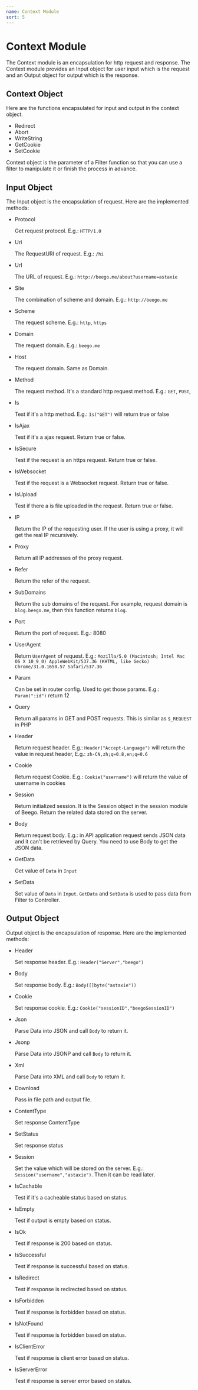 ```yaml
---
name: Context Module
sort: 5
---
```


# Context Module

The Context module is an encapsulation for http request and response. The Context module provides an Input object for user input which is the request and an Output object for output which is the response.

## Context Object

Here are the functions encapsulated for input and output in the context object.
- Redirect
- Abort
- WriteString
- GetCookie
- SetCookie

Context object is the parameter of a Filter function so that you can use a filter to manipulate it or finish the process in advance.

## Input Object

The Input object is the encapsulation of request. Here are the implemented methods:

- Protocol

  Get request protocol. E.g.: `HTTP/1.0`
	
- Uri

  The RequestURI of request. E.g.: `/hi`
	
- Url

  The URL of request. E.g.: `http://beego.me/about?username=astaxie`
	
- Site

  The combination of scheme and domain. E.g.: `http://beego.me`

- Scheme
  
  The request scheme. E.g.: `http`, `https`
	
- Domain

  The request domain. E.g.: `beego.me`
	
- Host

  The request domain. Same as Domain.
	
- Method

  The request method. It's a standard http request method. E.g.: `GET`, `POST`,
	
- Is

  Test if it's a http method. E.g.: `Is("GET")` will return true or false
	
- IsAjax

  Test if it's a ajax request. Return true or false.
	
- IsSecure

  Test if the request is an https request. Return true or false.
	
- IsWebsocket

  Test if the request is a Websocket request. Return true or false.
	
- IsUpload

  Test if there a is file uploaded in the request. Return true or false.
	
- IP

  Return the IP of the requesting user. If the user is using a proxy, it will get the real IP recursively.
	
- Proxy

  Return all IP addresses of the proxy request.
	
- Refer

  Return the refer of the request.
	
- SubDomains

  Return the sub domains of the request. For example, request domain is `blog.beego.me`, then this function returns `blog`.
	
- Port

  Return the port of request. E.g.: 8080
	
- UserAgent

  Return `UserAgent` of request. E.g.: `Mozilla/5.0 (Macintosh; Intel Mac OS X 10_9_0) AppleWebKit/537.36 (KHTML, like Gecko) Chrome/31.0.1650.57 Safari/537.36`

- Param
  
  Can be set in router config. Used to get those params. E.g.: `Param(":id")` return 12
	
- Query

  Return all params in GET and POST requests. This is similar as `$_REQUEST` in PHP
	
- Header

  Return request header. E.g.: `Header("Accept-Language")` will return the value in request header, E.g.: `zh-CN,zh;q=0.8,en;q=0.6`
	
- Cookie

  Return request Cookie. E.g.: `Cookie("username")` will return the value of username in cookies
	
- Session

  Return initialized session. It is the Session object in the session module of Beego. Return the related data stored on the server.
	
- Body
  
  Return request body. E.g.: in API application request sends JSON data and it can't be retrieved by Query. You need to use Body to get the JSON data.
	
- GetData

  Get value of `Data` in `Input`
	
- SetData			

  Set value of `Data` in `Input`. `GetData` and `SetData` is used to pass data from Filter to Controller.
	
## Output Object

Output object is the encapsulation of response. Here are the implemented methods:

- Header

  Set response header. E.g.: `Header("Server","beego")`
	
- Body

  Set response body. E.g.: `Body([]byte("astaxie"))`

- Cookie

  Set response cookie. E.g.: `Cookie("sessionID","beegoSessionID")`
	
- Json

  Parse Data into JSON and call `Body` to return it.
	
- Jsonp

  Parse Data into JSONP and call `Body` to return it.
	
- Xml

  Parse Data into XML and call `Body` to return it.
	
- Download

  Pass in file path and output file.
	
- ContentType

  Set response ContentType
	
- SetStatus

  Set response status
	
- Session

  Set the value which will be stored on the server. E.g.: `Session("username","astaxie")`. Then it can be read later.
	
- IsCachable

  Test if it's a cacheable status based on status.
	
- IsEmpty

  Test if output is empty based on status.
	
- IsOk

  Test if response is 200 based on status.

- IsSuccessful

  Test if response is successful based on status.
		
- IsRedirect

  Test if response is redirected based on status.

- IsForbidden

  Test if response is forbidden based on status.
	
- IsNotFound

  Test if response is forbidden based on status.
	
- IsClientError

  Test if response is client error based on status.
	
- IsServerError

  Test if response is server error based on status.
